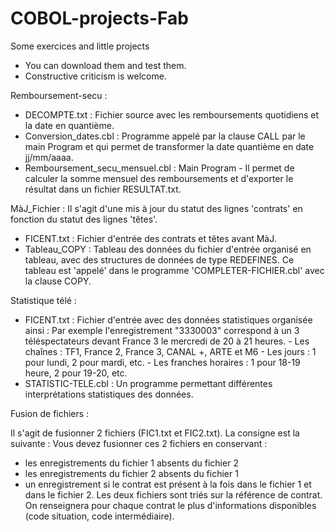 # COBOL-projects-Fab
Some exercices and little projects

* You can download them and test them.
* Constructive criticism is welcome.

Remboursement-secu :
  - DECOMPTE.txt : Fichier source avec les remboursements quotidiens et la date en quantième.
  - Conversion_dates.cbl : Programme appelé par la clause CALL par le main Program et qui permet de transformer la date quantième en date jj/mm/aaaa.
  - Remboursement_secu_mensuel.cbl : Main Program - Il permet de calculer la somme mensuel des remboursements et d'exporter le résultat dans un fichier RESULTAT.txt.

MàJ_Fichier : Il s'agit d'une mis à jour du statut des lignes 'contrats' en fonction du statut des lignes 'têtes'.
 - FICENT.txt : Fichier d'entrée des contrats et têtes avant MàJ.
 - Tableau_COPY : Tableau des données du fichier d'entrée organisé en tableau, avec des structures de données de type REDEFINES. Ce tableau est 'appelé' dans le programme 'COMPLETER-FICHIER.cbl' avec la clause COPY.

Statistique télé :
 - FICENT.txt : Fichier d'entrée avec des données statistiques organisée ainsi : Par exemple l'enregistrement "3330003" correspond à un 3 téléspectateurs devant France 3 le mercredi de 20 à 21 heures.
                 - Les chaînes	: TF1, France 2, France 3, CANAL +, ARTE et M6 
                 - Les jours	: 1 pour lundi, 2 pour mardi, etc. 
                 - Les franches horaires	: 1 pour 18-19 heure, 2 pour 19-20, etc.
 - STATISTIC-TELE.cbl : Un programme permettant différentes interprétations statistiques des données.


Fusion de fichiers :

Il s'agit de fusionner 2 fichiers (FIC1.txt et FIC2.txt).
La consigne est la suivante :
Vous devez fusionner ces 2 fichiers en conservant :
 - les enregistrements du fichier 1 absents du fichier 2
 - les enregistrements du fichier 2 absents du fichier 1
 - un enregistrement si le contrat est présent à la fois dans le fichier 1 et dans le fichier 2.
Les deux fichiers sont triés sur la référence de contrat.
On renseignera pour chaque contrat le plus d'informations disponibles (code situation, code intermédiaire).

 

